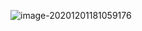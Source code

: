 ![image-20201201181059176](C:\Users\Lch\AppData\Roaming\Typora\typora-user-images\image-20201201181059176.png)